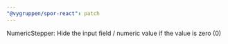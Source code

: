 ```yaml
---
"@vygruppen/spor-react": patch
---
```


NumericStepper: Hide the input field / numeric value if the value is zero (0)

